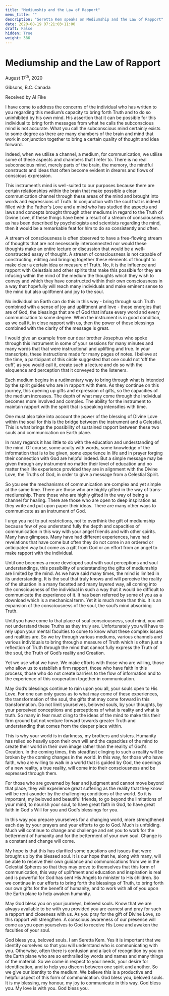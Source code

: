 ```yaml
---
title: "Mediumship and the Law of Rapport"
menu_title: ""
description: "Seretta Kem speaks on Mediumship and the Law of Rapport"
date: 2020-08-19 07:21:03+11:00
draft: False
hidden: True
weight: 386
---
```

# Mediumship and the Law of Rapport

August 17<sup>th</sup>, 2020

Gibsons, B.C. Canada

Received by Al Fike



I have come to address the concerns of the individual who has written to you regarding this medium’s capacity to bring forth Truth and to do so uninhibited by his own mind. His assertion that it can be possible for this individual to bring forth messages from what he calls the subconscious mind is not accurate. What you call the subconscious mind certainly exists to some degree as there are many chambers of the brain and mind that work in conjunction together to bring a certain quality of thought and idea forward. 

Indeed, when we utilise a channel, a medium, for communication, we utilise some of these aspects and chambers that I refer to. There is no real subconscious mind, merely parts of the brain, the memory, the mindful constructs and ideas that often become evident in dreams and flows of conscious expression. 

This instrument’s mind is well-suited to our purposes because there are certain relationships within the brain that make possible a clear communication channel through these areas of the mind and brought into words and expressions of Truth. In conjunction with the soul that is indeed filled with the Father's Love and a mind who has studied the aspects and laws and concepts brought through other mediums in regard to the Truth of Divine Love, if these things have been a result of a stream of consciousness as has been described by psychologists and scientists regarding the mind, then it would be a remarkable feat for him to do so consistently and often. 

A stream of consciousness is often observed to have a free-flowing stream of thoughts that are not necessarily interconnected nor would these thoughts make an entire lecture or discussion that would be a well-constructed essay of thought. A stream of consciousness is not capable of constructing, editing and bringing together these elements of thought to make clear a certain idea or measure of Truth. No, it is the influence and rapport with Celestials and other spirits that make this possible for they are infusing within the mind of the medium the thoughts which they wish to convey and which they have constructed within their own consciousness in a way that hopefully will reach many individuals and make eminent sense to the mind but also upliftment and joy to the soul.

No individual on Earth can do this in this way - bring through such Truth combined with a sense of joy and upliftment and love - those energies that are of God, the blessings that are of God that infuse every word and every communication to some degree. When the instrument is in good condition, as we call it, in close rapport with us, then the power of these blessings combined with the clarity of the message is great.

I would give an example from our dear brother Josephus who spoke through this instrument in some of your sessions for many minutes and many words that that were instructional and uplifting and true. In your transcripts, these instructions made for many pages of notes. I believe at the time, a participant of this circle suggested that one could not ‘off the cuff’, as you would call it, create such a lecture and do so with the eloquence and perception that it conveyed to the listeners. 

Each medium begins in a rudimentary way to bring through what is intended by the spirit guides who are in rapport with them. As they continue on this journey, this opening up gifts and expression of gifts, so the capacities of the medium increases. The depth of what may come through the individual becomes more involved and complex. The ability for the instrument to maintain rapport with the spirit that is speaking intensifies with time. 

One must also take into account the power of the blessing of Divine Love within the soul for this is the bridge between the instrument and a Celestial. This is what brings the possibility of sustained rapport between these two souls and communication on Earth plane. 

In many regards it has little to do with the education and understanding of the mind. Of course, some acuity with words, some knowledge of the information that is to be given, some experience in life and in prayer forging their connection with God are helpful indeed. But a simple message may be given through any instrument no matter their level of education and no matter their life experience provided they are in alignment with the Divine Love, the Truths of God, in order to give a message from a Celestial Spirit. 

So you see the mechanisms of communication are complex and yet simple at the same time. There are those who are highly gifted in the way of trans-mediumship. There those who are highly gifted in the way of being a channel for healing. There are those who are open to deep inspiration as they write and put upon paper their ideas. There are many other ways to communicate as an instrument of God.

I urge you not to put restrictions, not to overthink the gift of mediumship because few of you understand fully the depth and capacities of communication in this way with your angel friends and with other spirits. Many have glimpses. Many have had different experiences, have had revelations that have come but often they do not come in an ordered or anticipated way but come as a gift from God or an effort from an angel to make rapport with the individual. 

Until one becomes a more developed soul with soul perceptions and soul understandings, this possibility of understanding the gifts of mediumship are limited by the mind. As we have said many times, the mind is limited in its understanding. It is the soul that truly knows and will perceive the reality of the situation in a many facetted and many layered way, all coming into the consciousness of the individual in such a way that it would be difficult to communicate the experience of it. It has been referred by some of you as a download which is a mechanical term. Yet it is much more than this. It is an expansion of the consciousness of the soul, the soul’s mind absorbing Truth.

Until you have come to that place of soul consciousness, soul mind, you will not understand these Truths as they truly are. Unfortunately you will have to rely upon your mental faculties to come to know what these complex issues and realities are. So we try through various mediums, various channels and various individuals to bring through a measure of Truth which is often just a reflection of Truth through the mind that cannot fully express the Truth of the soul, the Truth of God’s reality and Creation. 

Yet we use what we have. We make efforts with those who are willing, those who allow us to establish a firm rapport, those who have faith in this process, those who do not create barriers to the flow of information and to the experience of this cooperation together in communication. 

May God’s blessings continue to rain upon you all, your souls open to His Love. For one can only guess as to what may come of these experiences, the transformation of the soul, the gifts that may come forward in this transformation. Do not limit yourselves, beloved souls, by your thoughts, by your perceived conceptions and perceptions of what is reality and what is truth. So many in fear must cling to the ideas of the mind to make this their firm ground but not venture forward towards greater Truth and understanding that comes from the deeper place within. 

This is why your world is in darkness, my brothers and sisters. Humanity has relied so heavily upon their own will and the capacities of the mind to create their world in their own image rather than the reality of God's Creation. In the coming times, this steadfast clinging to such a reality will be broken by the coming changes in the world. In this way, for those who have faith, who are willing to walk in a world that is guided by God, the openings of a new reality, a true reality, will come into their consciousness and be expressed through them. 

For those who are governed by fear and judgment and cannot move beyond that place, they will experience great suffering as the reality that they know will be rent asunder by the challenging conditions of the world. So it is important, my beloved and beautiful friends, to go beyond the limitations of your mind, to nourish your soul, to have great faith in God, to have great faith in God's Will for you and God's blessings for you. 

In this way you prepare yourselves for a changing world, more strengthened each day by your prayers and your efforts to go to God. Much is unfolding. Much will continue to change and challenge and set you to work for the betterment of humanity and for the betterment of your own soul. Change is a constant and change will come. 

My hope is that this has clarified some questions and issues that were brought up by the blessed soul. It is our hope that he, along with many, will be able to receive their own guidance and communications from we in the Celestial Spheres so that they may prove to themselves that this form of communication, this way of upliftment and education and inspiration is real and is powerful for God has sent His Angels to minister to His children. So we continue in our efforts to bring forth the blessings of Truth, to bring forth our own gifts for the benefit of humanity, and to work with all of you upon the Earth plane to help awaken humanity. 

May God bless you on your journeys, beloved souls. Know that we are always available to be with you provided you are earnest and pray for such a rapport and closeness with us. As you pray for the gift of Divine Love, so this rapport will strengthen. A conscious awareness of our presence will come as you open yourselves to God to receive His Love and awaken the faculties of your soul. 

God bless you, beloved souls. I am Seretta Kem. Yes it is important that we identify ourselves so that you will understand who is communicating with you. Otherwise, often there is confusion and a lack of recognition by you on the Earth plane who are so enthralled by words and names and many things of the material. So we come in respect to your needs, your desire for identification, and to help you discern between one spirit and another. So we give our identity to the medium. We believe this is a productive and helpful aspect of this form of communication. God bless you, beloved souls. It is my blessing, my honour, my joy to communicate in this way. God bless you. My love is with you. God bless you.
